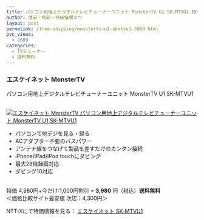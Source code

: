 ```yaml
---
title: パソコン用地上デジタルテレビチューナーユニット MonsterTV U1 SK-MTVU1 特価3980円！送料無料！
author: 激安・格安・特価情報ツウ
layout: post
permalink: /free-shipping/monstertv-u1-skmtvu1-3980.html
pvc_views:
  - 2689
categories:
  - TVチューナー
  - 送料無料
---
```

### エスケイネット MonsterTV  
パソコン用地上デジタルテレビチューナーユニット MonsterTV U1 SK-MTVU1

<div class="img-bg2 img_L">
  <a href="http://px.a8.net/svt/ejp?a8mat=ZYP6S+8IMA3E+S1Q+BWGDT&#038;a8ejpredirect=http://nttxstore.jp/_II_KB13396149" target="_blank"><br /> <img border="0" alt="エスケイネット MonsterTV パソコン用地上デジタルテレビチューナーユニット MonsterTV U1 SK-MTVU1" src="http://i2.wp.com/image.nttxstore.jp/l2_images/K/KB/KB13396149.jpg?w=120" data-recalc-dims="1" /></a>
</div>

<!--more-->

  * パソコンで地デジを見る・録る
  * ACアダプター不要のバスパワー
  * アンテナ線をつなげて製品を差すだけのカンタン接続
  * iPhone/iPad/iPod touchにダビング
  * 最大28倍録画対応
  * ダビング10対応

<br clear="all" />特価 4,980円+今だけ:1,000円割引 = <span class="tokka-price"><strong>3,980</strong></span> 円（税込）**送料無料**   
＜価格比較サイト最安値 次店：4,300円＞  
  
NTT-Xにて特価情報を見る： <span class="fs150p"><a href="http://px.a8.net/svt/ejp?a8mat=ZYP6S+8IMA3E+S1Q+BWGDT&#038;a8ejpredirect=http://nttxstore.jp/_II_KB13396149" target="_blank">エスケイネット SK-MTVU1</a></span>
